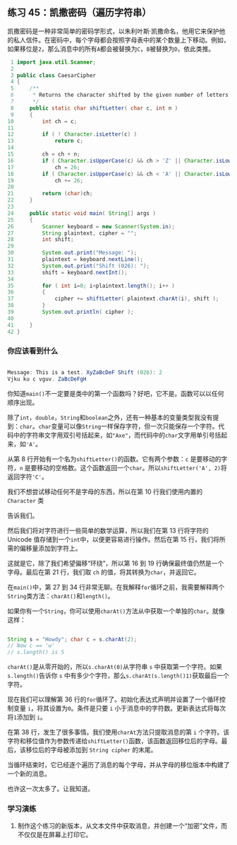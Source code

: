 ## 练习 45：凯撒密码（遍历字符串）

凯撒密码是一种非常简单的密码学形式，以朱利叶斯·凯撒命名，他用它来保护他的私人信件。在密码中，每个字母都会按照字母表中的某个数量上下移动。例如，如果移位是`2`，那么消息中的所有`A`都会被替换为`C`，`B`被替换为`D`，依此类推。

```java
 1 import java.util.Scanner;
 2 
 3 public class CaesarCipher
 4 {
 5     /**
 6      * Returns the character shifted by the given number of letters.
 7      */
 8     public static char shiftLetter( char c, int n )
 9     {
10         int ch = c;
11 
12         if ( ! Character.isLetter(c) )
13             return c;
14 
15         ch = ch + n;
16         if ( Character.isUpperCase(c) && ch > 'Z' || Character.isLowerCase(c) && ch > 'z' )
17             ch ­= 26;
18         if ( Character.isUpperCase(c) && ch < 'A' || Character.isLowerCase(c) && ch < 'a' )
19             ch += 26;
20 
21         return (char)ch;
22     }
23 
24     public static void main( String[] args )
25     {
26         Scanner keyboard = new Scanner(System.in);
27         String plaintext, cipher = "";
28         int shift;
29 
30         System.out.print("Message: ");
31         plaintext = keyboard.nextLine();
32         System.out.print("Shift (0­26): ");
33         shift = keyboard.nextInt();
34 
35         for ( int i=0; i<plaintext.length(); i++ )
36         {
37             cipher += shiftLetter( plaintext.charAt(i), shift );
38         }
39         System.out.println( cipher );
40 
41     }
42 }
```

### 你应该看到什么

```java

Message: This is a test. XyZaBcDeF Shift (0­26): 2
Vjku ku c vguv. ZaBcDeFgH
```

你知道`main()`不一定要是类中的第一个函数吗？好吧，它不是。函数可以以任何顺序出现。

除了`int`，`double`，`String`和`boolean`之外，还有一种基本的变量类型我没有提到：`char`。`char`变量可以像`String`一样保存字符，但一次只能保存一个字符。代码中的字符串文字用双引号括起来，如`"Axe"`，而代码中的`char`文字用单引号括起来，如`'A'`。

从第 8 行开始有一个名为`shiftLetter()`的函数。它有两个参数：`c` 是要移动的字符，`n` 是要移动的空格数。这个函数返回一个`char`。所以`shiftLetter('A', 2)`将返回字符`'C'`。

我们不想尝试移动任何不是字母的东西，所以在第 10 行我们使用内置的 `Character` 类

告诉我们。

然后我们将对字符进行一些简单的数学运算，所以我们在第 13 行将字符的 Unicode 值存储到一个`int`中，以便更容易进行操作。然后在第 15 行，我们将所需的偏移量添加到字符上。

这就是它，除了我们希望偏移“环绕”，所以第 16 到 19 行确保最终值仍然是一个字母。最后在第 21 行，我们取 `ch` 的值，将其转换为`char`，并返回它。

在`main()`中，第 27 到 34 行非常无聊。在我解释`for`循环之前，我需要解释两个`String`类方法：`charAt()`和`length()`。

如果你有一个`String`，你可以使用`charAt()`方法从中获取一个单独的`char`。就像这样：

```java

String s = "Howdy"; char c = s.charAt(2);
// Now c == 'w'
// s.length() is 5
```

`charAt()`是从零开始的，所以`s.charAt(0)`从字符串 `s` 中获取第一个字符。如果`s.length()`告诉你 `s` 中有多少个字符，那么`s.charAt(s.length()­1)`获取最后一个字符。

现在我们可以理解第 36 行的`for`循环了。初始化表达式声明并设置了一个循环控制变量 `i`，将其设置为`0`。条件是只要 `i` 小于消息中的字符数。更新表达式将每次将`1`添加到 `i`。

在第 38 行，发生了很多事情。我们使用`charAt`方法只提取消息的第 `i` 个字符。该字符和移位值作为参数传递给`shiftLetter()`函数，该函数返回移位后的字母。最后，该移位后的字母被添加到 `String cipher` 的末尾。

当循环结束时，它已经逐个遍历了消息的每个字母，并从字母的移位版本中构建了一个新的消息。

也许这一次太多了。让我知道。

### 学习演练

1.  制作这个练习的新版本，从文本文件中获取消息，并创建一个“加密”文件，而不仅仅是在屏幕上打印它。

